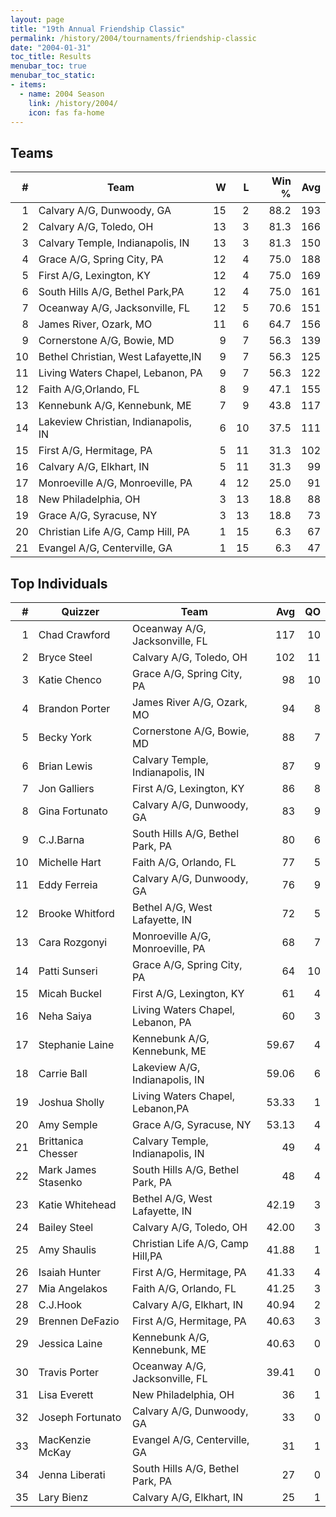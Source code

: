 ```yaml
---
layout: page
title: "19th Annual Friendship Classic"
permalink: /history/2004/tournaments/friendship-classic
date: "2004-01-31"
toc_title: Results
menubar_toc: true
menubar_toc_static:
- items:
  - name: 2004 Season
    link: /history/2004/
    icon: fas fa-home
---
```


## Teams

|    # | Team                                 |    W |    L | Win % |  Avg |
| ---: | ------------------------------------ | ---: | ---: | ----: | ---: |
|    1 | Calvary A/G, Dunwoody, GA            |   15 |    2 |  88.2 |  193 |
|    2 | Calvary A/G, Toledo, OH              |   13 |    3 |  81.3 |  166 |
|    3 | Calvary Temple, Indianapolis, IN     |   13 |    3 |  81.3 |  150 |
|    4 | Grace A/G, Spring City, PA           |   12 |    4 |  75.0 |  188 |
|    5 | First A/G, Lexington, KY             |   12 |    4 |  75.0 |  169 |
|    6 | South Hills A/G, Bethel Park,PA      |   12 |    4 |  75.0 |  161 |
|    7 | Oceanway A/G, Jacksonville, FL       |   12 |    5 |  70.6 |  151 |
|    8 | James River, Ozark, MO               |   11 |    6 |  64.7 |  156 |
|    9 | Cornerstone A/G, Bowie, MD           |    9 |    7 |  56.3 |  139 |
|   10 | Bethel Christian, West Lafayette,IN  |    9 |    7 |  56.3 |  125 |
|   11 | Living Waters Chapel, Lebanon, PA    |    9 |    7 |  56.3 |  122 |
|   12 | Faith A/G,Orlando, FL                |    8 |    9 |  47.1 |  155 |
|   13 | Kennebunk A/G, Kennebunk, ME         |    7 |    9 |  43.8 |  117 |
|   14 | Lakeview Christian, Indianapolis, IN |    6 |   10 |  37.5 |  111 |
|   15 | First A/G, Hermitage, PA             |    5 |   11 |  31.3 |  102 |
|   16 | Calvary A/G, Elkhart, IN             |    5 |   11 |  31.3 |   99 |
|   17 | Monroeville A/G, Monroeville, PA     |    4 |   12 |  25.0 |   91 |
|   18 | New Philadelphia, OH                 |    3 |   13 |  18.8 |   88 |
|   19 | Grace A/G, Syracuse, NY              |    3 |   13 |  18.8 |   73 |
|   20 | Christian Life A/G, Camp Hill, PA    |    1 |   15 |   6.3 |   67 |
|   21 | Evangel A/G, Centerville, GA         |    1 |   15 |   6.3 |   47 |

## Top Individuals

|    # | Quizzer             | Team                              |   Avg |   QO |
| ---: | ------------------- | --------------------------------- | ----: | ---: |
|    1 | Chad Crawford       | Oceanway A/G, Jacksonville, FL    |   117 |   10 |
|    2 | Bryce Steel         | Calvary A/G, Toledo, OH           |   102 |   11 |
|    3 | Katie Chenco        | Grace A/G, Spring City, PA        |    98 |   10 |
|    4 | Brandon Porter      | James River A/G, Ozark, MO        |    94 |    8 |
|    5 | Becky York          | Cornerstone A/G, Bowie, MD        |    88 |    7 |
|    6 | Brian Lewis         | Calvary Temple, Indianapolis, IN  |    87 |    9 |
|    7 | Jon Galliers        | First A/G, Lexington, KY          |    86 |    8 |
|    8 | Gina Fortunato      | Calvary A/G, Dunwoody, GA         |    83 |    9 |
|    9 | C.J.Barna           | South Hills A/G, Bethel Park, PA  |    80 |    6 |
|   10 | Michelle Hart       | Faith A/G, Orlando, FL            |    77 |    5 |
|   11 | Eddy Ferreia        | Calvary A/G, Dunwoody, GA         |    76 |    9 |
|   12 | Brooke Whitford     | Bethel A/G, West Lafayette, IN    |    72 |    5 |
|   13 | Cara Rozgonyi       | Monroeville A/G, Monroeville, PA  |    68 |    7 |
|   14 | Patti Sunseri       | Grace A/G, Spring City, PA        |    64 |   10 |
|   15 | Micah Buckel        | First A/G, Lexington, KY          |    61 |    4 |
|   16 | Neha Saiya          | Living Waters Chapel, Lebanon, PA |    60 |    3 |
|   17 | Stephanie Laine     | Kennebunk A/G, Kennebunk, ME      | 59.67 |    4 |
|   18 | Carrie Ball         | Lakeview A/G, Indianapolis, IN    | 59.06 |    6 |
|   19 | Joshua Sholly       | Living Waters Chapel, Lebanon,PA  | 53.33 |    1 |
|   20 | Amy Semple          | Grace A/G, Syracuse, NY           | 53.13 |    4 |
|   21 | Brittanica Chesser  | Calvary Temple, Indianapolis, IN  |    49 |    4 |
|   22 | Mark James Stasenko | South Hills A/G, Bethel Park, PA  |    48 |    4 |
|   23 | Katie Whitehead     | Bethel A/G, West Lafayette, IN    | 42.19 |    3 |
|   24 | Bailey Steel        | Calvary A/G, Toledo, OH           | 42.00 |    3 |
|   25 | Amy Shaulis         | Christian Life A/G, Camp Hill,PA  | 41.88 |    1 |
|   26 | Isaiah Hunter       | First A/G, Hermitage, PA          | 41.33 |    4 |
|   27 | Mia Angelakos       | Faith A/G, Orlando, FL            | 41.25 |    3 |
|   28 | C.J.Hook            | Calvary A/G, Elkhart, IN          | 40.94 |    2 |
|   29 | Brennen DeFazio     | First A/G, Hermitage, PA          | 40.63 |    3 |
|   29 | Jessica Laine       | Kennebunk A/G, Kennebunk, ME      | 40.63 |    0 |
|   30 | Travis Porter       | Oceanway A/G, Jacksonville, FL    | 39.41 |    0 |
|   31 | Lisa Everett        | New Philadelphia, OH              |    36 |    1 |
|   32 | Joseph Fortunato    | Calvary A/G, Dunwoody, GA         |    33 |    0 |
|   33 | MacKenzie McKay     | Evangel A/G, Centerville, GA      |    31 |    1 |
|   34 | Jenna Liberati      | South Hills A/G, Bethel Park, PA  |    27 |    0 |
|   35 | Lary Bienz          | Calvary A/G, Elkhart, IN          |    25 |    1 |
